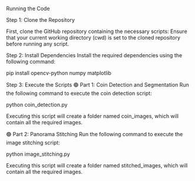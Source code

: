 Running the Code

Step 1: Clone the Repository

First, clone the GitHub repository containing the necessary scripts:
Ensure that your current working directory (cwd) is set to the cloned repository before running any script.

Step 2: Install Dependencies
Install the required dependencies using the following command:

pip install opencv-python numpy matplotlib

Step 3: Execute the Scripts
🟢 Part 1: Coin Detection and Segmentation
Run the following command to execute the coin detection script:

python coin_detection.py

Executing this script will create a folder named coin_images, which will contain all the required images.

🟢 Part 2: Panorama Stitching
Run the following command to execute the image stitching script:

python image_stitching.py

Executing this script will create a folder named stitched_images, which will contain all the required images.
